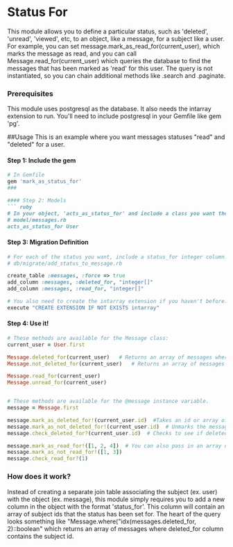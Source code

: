 # Status For

This module allows you to define a particular status, such as 'deleted', 'unread', 'viewed', etc, to an object, like a message, for a subject like a user.  For example, you can set message.mark_as_read_for(current_user), which marks the message as read, and you can call Message.read_for(current_user) which queries the database to find the messages that has been marked as 'read' for this user.  The query is not instantiated, so you can chain additional methods like .search and .paginate.

### Prerequisites
This module uses postgresql as the database.  It also needs the intarray extension to run.  You'll need to include postgresql in your Gemfile like gem 'pg'.

##Usage
This is an example where you want messages statuses "read" and "deleted" for a user.
#### Step 1: Include the gem
``` ruby
# In Gemfile
gem 'mark_as_status_for'
###

#### Step 2: Models
``` ruby
# In your object, 'acts_as_status_for' and include a class you want the subject to be.  
# model/messages.rb
acts_as_status_for User
```

#### Step 3:  Migration Definition
``` ruby
# For each of the status you want, include a status_for integer column.
# db/migrate/add_status_to_message.rb

create_table :messages, :force => true
add_column :messages, :deleted_for, "integer[]"
add_column :messages, :read_for, "integer[]"

# You also need to create the intarray extension if you haven't before.
execute "CREATE EXTENSION IF NOT EXISTS intarray"
```

#### Step 4:  Use it!
``` ruby
# These methods are available for the Message class:
current_user = User.first

Message.deleted_for(current_user)   # Returns an array of messages where mark_as_deleted has been executed for current_user
Message.not_deleted_for(current_user)   # Returns an array of messages where mark_as_deleted has NOT been executed for current_user

Message.read_for(current_user)
Message.unread_for(current_user)


# These methods are available for the @message instance variable.
message = Message.first

message.mark_as_deleted_for!(current_user.id)  #Takes an id or array of id, and marks it as deleted for each user.  Returns message
message.mark_as_not_deleted_for!(current_user.id)  # Unmarks the message as deleted for the id or array of id.  Returns message
message.check_deleted_for?(current_user.id)  # Checks to see if deleted has been marked for the id.  Returns true or false.

message.mark_as_read_for!([1, 2, 4])  # You can also pass in an array of ids.  Currently, you'll need to ensure these are IDs of the users you want.
message.mark_as_not_read_for!([1, 3])
message.check_read_for?(1)

```

### How does it work?
Instead of creating a separate join table associating the subject (ex. user) with the object (ex. message), this module simply requires you to add a new column in the object with the format 'status_for'.  This column will contain an array of subject ids that the status has been set for.  The heart of the query looks something like "Message.where("idx(messages.deleted_for, 2)::boolean" which returns an array of messages where deleted_for column contains the subject id.  



